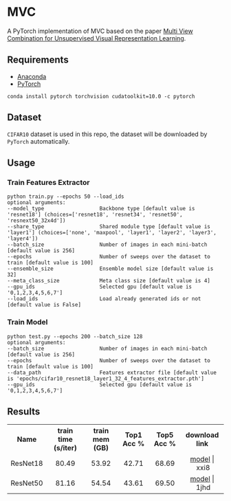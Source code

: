 # MVC
A PyTorch implementation of MVC based on the paper [Multi View Combination for Unsupervised Visual Representation Learning]().

## Requirements
- [Anaconda](https://www.anaconda.com/download/)
- [PyTorch](https://pytorch.org)
```
conda install pytorch torchvision cudatoolkit=10.0 -c pytorch
```

## Dataset
`CIFAR10` dataset is used in this repo, the dataset will be downloaded by `PyTorch` automatically.

## Usage
### Train Features Extractor
```
python train.py --epochs 50 --load_ids
optional arguments:
--model_type                  Backbone type [default value is 'resnet18'] (choices=['resnet18', 'resnet34', 'resnet50', 'resnext50_32x4d'])
--share_type                  Shared module type [default value is 'layer1'] (choices=['none', 'maxpool', 'layer1', 'layer2', 'layer3', 'layer4'])
--batch_size                  Number of images in each mini-batch [default value is 256]
--epochs                      Number of sweeps over the dataset to train [default value is 100]
--ensemble_size               Ensemble model size [default value is 32]
--meta_class_size             Meta class size [default value is 4]
--gpu_ids                     Selected gpu [default value is '0,1,2,3,4,5,6,7']
--load_ids                    Load already generated ids or not [default value is False]
```

### Train Model
```
python test.py --epochs 200 --batch_size 128
optional arguments:
--batch_size                  Number of images in each mini-batch [default value is 256]
--epochs                      Number of sweeps over the dataset to train [default value is 100]
--data_path                   Features extractor file [default value is 'epochs/cifar10_resnet18_layer1_32_4_features_extractor.pth']
--gpu_ids                     Selected gpu [default value is '0,1,2,3,4,5,6,7']
```

## Results

<table>
	<tbody>
		<!-- START TABLE -->
		<!-- TABLE HEADER -->
		<th>Name</th>
		<th>train time (s/iter)</th>
		<th>train mem (GB)</th>
		<th>Top1 Acc %</th>
		<th>Top5 Acc %</th>
		<th>download link</th>
		<!-- TABLE BODY -->
		<!-- ROW: r18 -->
		<tr>
			<td align="center">ResNet18</td>
			<td align="center">80.49</td>
			<td align="center">53.92</td>
			<td align="center">42.71</td>
			<td align="center">68.69</td>
			<td align="center"><a href="https://pan.baidu.com/s/1jP7zWezVPBZWx_9LjJCgWg">model</a>&nbsp;|&nbsp;xxi8</td>
		</tr>
		<!-- ROW: r50 -->
		<tr>
			<td align="center">ResNet50</td>
			<td align="center">81.16</td>
			<td align="center">54.54</td>
			<td align="center">43.61</td>
			<td align="center">69.50</td>
			<td align="center"><a href="https://pan.baidu.com/s/1BeGS7gckGAczd1euB55EFA">model</a>&nbsp;|&nbsp;1jhd</td>
		</tr>
	</tbody>
</table>

